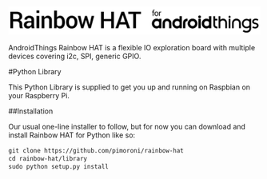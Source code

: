 ![Rainbow HAT](rainbowhatpimoroni.png)

AndroidThings Rainbow HAT is a flexible IO exploration board with multiple devices covering i2c, SPI, generic GPIO.

#Python Library

This Python Library is supplied to get you up and running on Raspbian on your Raspberry Pi.

##Installation

Our usual one-line installer to follow, but for now you can download and install Rainbow HAT for Python like so:

```
git clone https://github.com/pimoroni/rainbow-hat
cd rainbow-hat/library
sudo python setup.py install
```